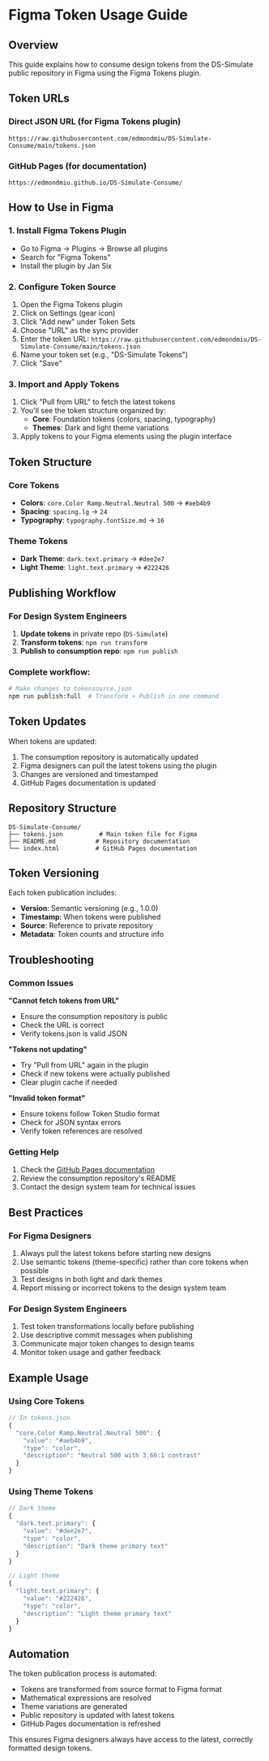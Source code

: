 # Figma Token Usage Guide

## Overview

This guide explains how to consume design tokens from the DS-Simulate public repository in Figma using the Figma Tokens plugin.

## Token URLs

### Direct JSON URL (for Figma Tokens plugin)
```
https://raw.githubusercontent.com/edmondmiu/DS-Simulate-Consume/main/tokens.json
```

### GitHub Pages (for documentation)
```
https://edmondmiu.github.io/DS-Simulate-Consume/
```

## How to Use in Figma

### 1. Install Figma Tokens Plugin
- Go to Figma → Plugins → Browse all plugins
- Search for "Figma Tokens"
- Install the plugin by Jan Six

### 2. Configure Token Source
1. Open the Figma Tokens plugin
2. Click on Settings (gear icon)
3. Click "Add new" under Token Sets
4. Choose "URL" as the sync provider
5. Enter the token URL: `https://raw.githubusercontent.com/edmondmiu/DS-Simulate-Consume/main/tokens.json`
6. Name your token set (e.g., "DS-Simulate Tokens")
7. Click "Save"

### 3. Import and Apply Tokens
1. Click "Pull from URL" to fetch the latest tokens
2. You'll see the token structure organized by:
   - **Core**: Foundation tokens (colors, spacing, typography)
   - **Themes**: Dark and light theme variations
3. Apply tokens to your Figma elements using the plugin interface

## Token Structure

### Core Tokens
- **Colors**: `core.Color Ramp.Neutral.Neutral 500` → `#aeb4b9`
- **Spacing**: `spacing.lg` → `24`
- **Typography**: `typography.fontSize.md` → `16`

### Theme Tokens
- **Dark Theme**: `dark.text.primary` → `#dee2e7`
- **Light Theme**: `light.text.primary` → `#222426`

## Publishing Workflow

### For Design System Engineers

1. **Update tokens** in private repo (`DS-Simulate`)
2. **Transform tokens**: `npm run transform`
3. **Publish to consumption repo**: `npm run publish`

### Complete workflow:
```bash
# Make changes to tokensource.json
npm run publish:full  # Transform + Publish in one command
```

## Token Updates

When tokens are updated:
1. The consumption repository is automatically updated
2. Figma designers can pull the latest tokens using the plugin
3. Changes are versioned and timestamped
4. GitHub Pages documentation is updated

## Repository Structure

```
DS-Simulate-Consume/
├── tokens.json          # Main token file for Figma
├── README.md           # Repository documentation
└── index.html          # GitHub Pages documentation
```

## Token Versioning

Each token publication includes:
- **Version**: Semantic versioning (e.g., 1.0.0)
- **Timestamp**: When tokens were published
- **Source**: Reference to private repository
- **Metadata**: Token counts and structure info

## Troubleshooting

### Common Issues

**"Cannot fetch tokens from URL"**
- Ensure the consumption repository is public
- Check the URL is correct
- Verify tokens.json is valid JSON

**"Tokens not updating"**
- Try "Pull from URL" again in the plugin
- Check if new tokens were actually published
- Clear plugin cache if needed

**"Invalid token format"**
- Ensure tokens follow Token Studio format
- Check for JSON syntax errors
- Verify token references are resolved

### Getting Help

1. Check the [GitHub Pages documentation](https://edmondmiu.github.io/DS-Simulate-Consume/)
2. Review the consumption repository's README
3. Contact the design system team for technical issues

## Best Practices

### For Figma Designers
1. Always pull the latest tokens before starting new designs
2. Use semantic tokens (theme-specific) rather than core tokens when possible
3. Test designs in both light and dark themes
4. Report missing or incorrect tokens to the design system team

### For Design System Engineers
1. Test token transformations locally before publishing
2. Use descriptive commit messages when publishing
3. Communicate major token changes to design teams
4. Monitor token usage and gather feedback

## Example Usage

### Using Core Tokens
```javascript
// In tokens.json
{
  "core.Color Ramp.Neutral.Neutral 500": {
    "value": "#aeb4b9",
    "type": "color",
    "description": "Neutral 500 with 3.66:1 contrast"
  }
}
```

### Using Theme Tokens
```javascript
// Dark theme
{
  "dark.text.primary": {
    "value": "#dee2e7",
    "type": "color",
    "description": "Dark theme primary text"
  }
}

// Light theme
{
  "light.text.primary": {
    "value": "#222426",
    "type": "color",
    "description": "Light theme primary text"
  }
}
```

## Automation

The token publication process is automated:
- Tokens are transformed from source format to Figma format
- Mathematical expressions are resolved
- Theme variations are generated
- Public repository is updated with latest tokens
- GitHub Pages documentation is refreshed

This ensures Figma designers always have access to the latest, correctly formatted design tokens.